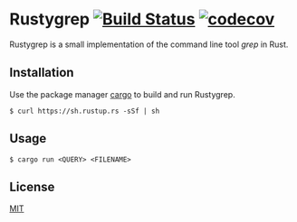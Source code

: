 # Rustygrep [![Build Status](https://travis-ci.org/stefanerwinmayer/rustygrep.svg?branch=develop)](https://travis-ci.org/stefanerwinmayer/rustygrep) [![codecov](https://codecov.io/gh/stefanerwinmayer/rustygrep/branch/develop/graph/badge.svg)](https://codecov.io/gh/stefanerwinmayer/rustygrep)

Rustygrep is a small implementation of the command line tool *grep* in Rust.

## Installation

Use the package manager [cargo](https://www.rust-lang.org/tools/install) to build and run Rustygrep.

```
$ curl https://sh.rustup.rs -sSf | sh
```

## Usage

```
$ cargo run <QUERY> <FILENAME>
```

## License
[MIT](https://choosealicense.com/licenses/mit/)
